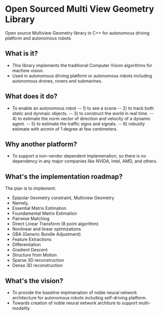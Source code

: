 # Open Sourced Multi View Geometry Library
Open source Multiview Geometry library in C++ for autonomous driving platform and autonomous robots 

## What is it?

- This library implements the traditional Computer Vision algorithms for machine vision.
- Used in autonomous driving platform or autonomous robots including autonomous drones, rovers and submarines.

## What does it do?

- To enable an autonomous robot 
-- 1) to see a scene 
-- 2) to track both static and dynmaic objects.
-- 3) to construct the world in real time.
-- 4) to estimate the norm vector of direction and velocity of a dynamic agent.
-- 5) to estimate the traffic signs and signals.
-- 6) robustly estimate with arcmin of 1 degree at few centimeters.


## Why another platform?

- To support a non-vendor dependent implemenation, so there is no dependency in any major companies like NVIDA, Intel, AMD, and others.


## What's the implementation roadmap?

   The plan is to implement:
   
- Epipolar Geometry constraint, Multiview Geometry
- Namely,
- Essential Matrix Estimation
- Foundamental Matrix Estimation
- Pairwise Matching
- Direct Linear Transform (8 point algorithm)
- Nonlinear and linear optimizations
- GBA (Generic Bundle Adjustment)
- Feature Extractions
- Differentiation
- Gradient Descent
- Structure from Motion
- Sparse 3D reconstruction
- Dense 3D reconstruction


## What's the vision?

- To provide the baseline implmenation of noble neural network architecture for autonomous robots including self-driving platform.
- Towards creation of noble neural network architure to support multi-modality.

## 
